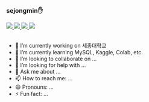 

### sejongmin:hand:

  <a href="https://github.com/sejongmin#sejongminhand">
    <img src="https://img.shields.io/badge/sejongmin-181717?style=flat-square&logo=GitHub&logoColor=white"/>
  </a>
  <a href="https://www.instagram.com/1999_jongmin/">
    <img src="https://img.shields.io/badge/1999__jongmin-E4405F?style=flat-square&logo=Instagram&logoColor=white"/>
  </a>
  
  
   <a href="https://www.instagram.com/bttf_club/">
    <img src="https://img.shields.io/badge/MI:RE-EAF6FE?style=flat-square&logo=Instagram&logoColor=black"/>
  </a>

  <a href="https://marpple.shop/kr/bttfclub?page=0">
    <img src="https://img.shields.io/badge/BTTF-EAF6FE?style=flat-square&logo=Vowpal Wabbit&logoColor=black"/>
  </a>
  
  <br />
  
<!-- **sejongmin/sejongmin** is a ✨ _special_ ✨ repository because its `README.md` (this file) appears on your GitHub profile.

Here are some ideas to get you started: -->

<br />

- 🔭 I’m currently working on 세종대학교
- 🌱 I’m currently learning MySQL, Kaggle, Colab, etc.
- 👯 I’m looking to collaborate on ...
- 🤔 I’m looking for help with ...
- 💬 Ask me about ...
- 📫 How to reach me: ...
- 😄 Pronouns: ...
- ⚡ Fun fact: ...
  
